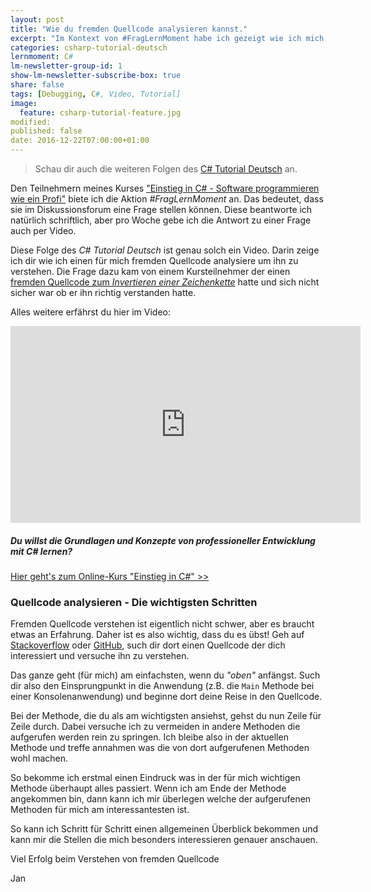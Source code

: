 ```yaml
---
layout: post
title: "Wie du fremden Quellcode analysieren kannst."
excerpt: "Im Kontext von #FragLernMoment habe ich gezeigt wie ich mich in fremden Quellcode einarbeite."
categories: csharp-tutorial-deutsch
lernmoment: C#
lm-newsletter-group-id: 1
show-lm-newsletter-subscribe-box: true
share: false
tags: [Debugging, C#, Video, Tutorial]
image:
  feature: csharp-tutorial-feature.jpg
modified:
published: false
date: 2016-12-22T07:00:00+01:00
---
```


> Schau dir auch die weiteren Folgen des [C# Tutorial Deutsch](/csharp-tutorial-deutsch/) an.

Den Teilnehmern meines Kurses ["Einstieg in C# - Software programmieren wie ein Profi"](/einstieg-sharp/) biete ich die Aktion *#FragLernMoment* an. Das bedeutet, dass sie im Diskussionsforum eine Frage stellen können. Diese beantworte ich natürlich schriftlich, aber pro Woche gebe ich die Antwort zu einer Frage auch per Video.

Diese Folge des *C# Tutorial Deutsch* ist genau solch ein Video. Darin zeige ich dir wie ich einen für mich fremden Quellcode analysiere um ihn zu verstehen. Die Frage dazu kam von einem Kursteilnehmer der einen [fremden Quellcode zum *Invertieren einer Zeichenkette*](https://gist.github.com/suchja/38996c238cd6c3209f63ad5e65e3bcd6) hatte und sich nicht sicher war ob er ihn richtig verstanden hatte.

Alles weitere erfährst du hier im Video:

<iframe width="560" height="315" src="https://www.youtube.com/embed/2HDA11673pU" frameborder="0" allowfullscreen></iframe>

<div class="subscribe-notice">
<h5>Du willst die Grundlagen und Konzepte von professioneller Entwicklung mit C# lernen?</h5>
<a markdown="0" href="https://www.udemy.com/course/einstieg-in-csharp-software-programmieren-wie-ein-profi/?couponCode=CS_95-0320_EXISTING" class="notice-button">Hier geht's zum Online-Kurs "Einstieg in C#" >></a>
</div>

### Quellcode analysieren - Die wichtigsten Schritten

Fremden Quellcode verstehen ist eigentlich nicht schwer, aber es braucht etwas an Erfahrung. Daher ist es also wichtig, dass du es übst! Geh auf [Stackoverflow](https://www.stackoverflow.com) oder [GitHub](https://github.com), such dir dort einen Quellcode der dich interessiert und versuche ihn zu verstehen.

Das ganze geht (für mich) am einfachsten, wenn du *"oben"* anfängst. Such dir also den Einsprungpunkt in die Anwendung (z.B. die `Main` Methode bei einer Konsolenanwendung) und beginne dort deine Reise in den Quellcode.

Bei der Methode, die du als am wichtigsten ansiehst, gehst du nun Zeile für Zeile durch. Dabei versuche ich zu vermeiden in andere Methoden die aufgerufen werden rein zu springen. Ich bleibe also in der aktuellen Methode und treffe annahmen was die von dort aufgerufenen Methoden wohl machen.

So bekomme ich erstmal einen Eindruck was in der für mich wichtigen Methode überhaupt alles passiert. Wenn ich am Ende der Methode angekommen bin, dann kann ich mir überlegen welche der aufgerufenen Methoden für mich am interessantesten ist.

So kann ich Schritt für Schritt einen allgemeinen Überblick bekommen und kann mir die Stellen die mich besonders interessieren genauer anschauen.

Viel Erfolg beim Verstehen von fremden Quellcode

Jan
